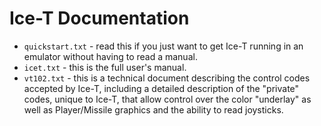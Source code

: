 # Ice-T Documentation
- `quickstart.txt` - read this if you just want to get Ice-T running in an emulator without having to read a manual.
- `icet.txt` - this is the full user's manual.
- `vt102.txt` - this is a technical document describing the control codes accepted by Ice-T, including a detailed description of the "private" codes, unique to Ice-T, that allow control over the color "underlay" as well as Player/Missile graphics and the ability to read joysticks.
